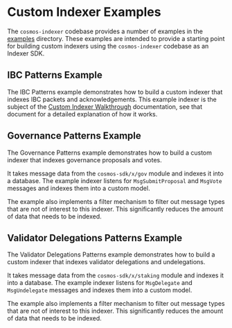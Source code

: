 # Custom Indexer Examples

The `cosmos-indexer` codebase provides a number of examples in the [examples](https://github.com/scalarorg/xchains-indexer/tree/main/examples) directory. These examples are intended to provide a starting point for building custom indexers using the `cosmos-indexer` codebase as an Indexer SDK.

## IBC Patterns Example

The IBC Patterns example demonstrates how to build a custom indexer that indexes IBC packets and acknowledgements. This example indexer is the subject of the [Custom Indexer Walkthrough](./custom_indexer_walkthrough.md) documentation, see that document for a detailed explanation of how it works.

## Governance Patterns Example

The Governance Patterns example demonstrates how to build a custom indexer that indexes governance proposals and votes.

It takes message data from the `cosmos-sdk/x/gov` module and indexes it into a database. The example indexer listens for `MsgSubmitProposal` and `MsgVote` messages and indexes them into a custom model.

The example also implements a filter mechanism to filter out message types that are not of interest to this indexer. This significantly reduces the amount of data that needs to be indexed.

## Validator Delegations Patterns Example

The Validator Delegations Patterns example demonstrates how to build a custom indexer that indexes validator delegations and undelegations.

It takes message data from the `cosmos-sdk/x/staking` module and indexes it into a database. The example indexer listens for `MsgDelegate` and `MsgUndelegate` messages and indexes them into a custom model.

The example also implements a filter mechanism to filter out message types that are not of interest to this indexer. This significantly reduces the amount of data that needs to be indexed.
